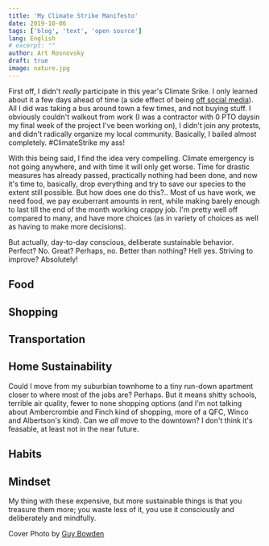 ```yaml
---
title: 'My Climate Strike Manifesto'
date: 2019-10-06
tags: ['blog', 'text', 'open source']
lang: English
# excerpt: ""
author: Art Rosnovsky
draft: true
image: nature.jpg
---
```


First off, I didn't _really_ participate in this year's Climate Srike. I only learned about it a few days ahead of time (a side effect of being [off social media](/blog/2019/08/21/digital-hygiene/)). All I did was taking a bus around town a few times, and not buying stuff. I obviously couldn't walkout from work (I was a contractor with 0 PTO daysin my final week of the project I've been working on), I didn't join any protests, and didn't radically organize my local community. Basically, I bailed almost completely. #ClimateStrike my ass!

With this being said, I find the idea very compelling. Climate emergency is not going anywhere, and with time it will only get worse. Time for drastic measures has already passed, practically nothing had been done, and now it's time to, basically, drop everything and try to save our species to the extent still possible. But how does one do this?.. Most of us have work, we need food, we pay exuberrant amounts in rent, while making barely enough to last till the end of the month working crappy job. I'm pretty well off compared to many, and have more choices (as in variety of choices as well as having to make more decisions).

But actually, day-to-day conscious, deliberate sustainable behavior. Perfect? No. Great? Perhaps, no. Better than nothing? Hell yes. Striving to improve? Absolutely!

## Food

## Shopping

## Transportation

## Home Sustainability

Could I move from my suburbian townhome to a tiny run-down apartment closer to where most of the jobs are? Perhaps. But it means shitty schools, terrible air quality, fewer to none shopping options (and I'm not talking about Ambercrombie and Finch kind of shopping, more of a QFC, Winco and Albertson's kind). Can we _all_ move to the downtown? I don't think it's feasable, at least not in the near future.

## Habits

## Mindset

My thing with these expensive, but more sustainable things is that you treasure them more; you waste less of it, you use it consciously and deliberately and mindfully.

Cover Photo by [Guy Bowden](https://unsplash.com/@guybowden)
